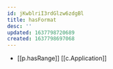 ```yaml
---
id: jKwblriI3rdGlzw6zdgBl
title: hasFormat
desc: ''
updated: 1637798720689
created: 1637798697068
---
```


- [[p.hasRange]] [[c.Application]]
